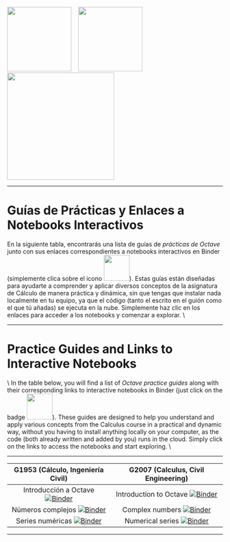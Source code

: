 <img src="https://upload.wikimedia.org/wikipedia/commons/thumb/6/6a/Gnu-octave-logo.svg/240px-Gnu-octave-logo.svg.png" width = "150"> &nbsp;&nbsp; <img src="https://upload.wikimedia.org/wikipedia/commons/thumb/3/38/Jupyter_logo.svg/207px-Jupyter_logo.svg.png" width = "150"> &nbsp;&nbsp; <img src="https://mybinder.org/static/logo.svg" width = "250">


***
# Guías de Prácticas y Enlaces a Notebooks Interactivos

En la siguiente tabla, encontrarás una lista de guías de *prácticas de Octave* junto con sus enlaces correspondientes a notebooks interactivos en Binder (simplemente clica sobre el icono <img src="https://mybinder.org/badge_logo.svg" width="60">). Estas guías están diseñadas para ayudarte a comprender y aplicar diversos conceptos de la asignatura de Cálculo de manera práctica y dinámica, sin que tengas que instalar nada localmente en tu equipo, ya que el código (tanto el escrito en el guión como el que tú añadas) se ejecuta en la nube. Simplemente haz clic en los enlaces para acceder a los notebooks y comenzar a explorar.
\
***


# Practice Guides and Links to Interactive Notebooks
\\
In the table below, you will find a list of *Octave practice guides* along with their corresponding links to interactive notebooks in Binder (just click on the badge <img src="https://mybinder.org/badge_logo.svg" width="60">). These guides are designed to help you understand and apply various concepts from the Calculus course in a practical and dynamic way, without you having to install anything locally on your computer, as the code (both already written and added by you) runs in the cloud. Simply click on the links to access the notebooks and start exploring.
\
***


<div align="center">
  
| G1953 (Cálculo, Ingeniería Civil)   |      G2007 (Calculus, Civil Engineering)     | 
|:-----------------------------------:|:--------------------------------------------:|
| Introducción a Octave [![Binder](https://mybinder.org/badge_logo.svg)](https://mybinder.org/v2/gh/InMaths/Practicas_Octave/HEAD?labpath=G1953%2FCalculo_00_introOctave.ipynb)              | Introduction to Octave [![Binder](https://mybinder.org/badge_logo.svg)](https://mybinder.org/v2/gh/InMaths/Practicas_Octave/HEAD?labpath=G2007%2FCalculus_00_introOctave.ipynb)                      |
| Números complejos [![Binder](https://mybinder.org/badge_logo.svg)](https://mybinder.org/v2/gh/InMaths/Practicas_Octave/HEAD?labpath=G1953%2FCalculo_01_complejos.ipynb)                 | Complex numbers [![Binder](https://mybinder.org/badge_logo.svg)](https://mybinder.org/v2/gh/InMaths/Practicas_Octave/HEAD?labpath=G2007%2FCalculus_01_complex.ipynb)                             |
| Series numéricas [![Binder](https://mybinder.org/badge_logo.svg)](https://mybinder.org/v2/gh/InMaths/Practicas_Octave/HEAD?labpath=G1953%2FCalculo_02_series.ipynb)                   | Numerical series [![Binder](https://mybinder.org/badge_logo.svg)](https://mybinder.org/v2/gh/InMaths/Practicas_Octave/HEAD?labpath=G2007%2FCalculus_02_series.ipynb)                             |

</div>  

***
